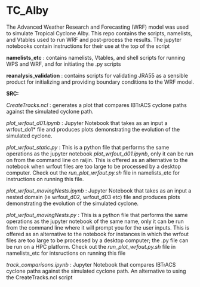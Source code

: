 # TC_Alby

The Advanced Weather Research and Forecasting (WRF) model was used to simulate Tropical Cyclone Alby. This repo contains the scripts, namelists, and Vtables used to run WRF and post-process the results.  The jupyter notebooks contain instructions for their use at the top of the script

**namelists_etc** : contains namelists, Vtables, and shell scripts for running WPS and WRF, and for initiating the .py scripts

**reanalysis_validation** : contains scripts for validating JRA55 as a sensible product for initializing and providing boundary conditions                           to the WRF model.

**SRC:**

_CreateTracks.ncl_ : generates a plot that compares IBTrACS cyclone paths against the simulated cyclone path.

_plot_wrfout_d01.ipynb_ :  Jupyter Notebook that takes as an input a wrfout_do1* file and produces plots demonstrating the evolution of the                           simulated cyclone. 

_plot_wrfout_static.py_ :  This is a python file that performs the same operations as the jupyter notebook _plot_wrfout_d01.ipynb_, only it can be run on from the command line on raijin. This is offered as an alternative to the notebook when wrfout files are too large to be processed by a desktop computer. Check out the _run_plot_wrfout.py.sh_ file in namelists_etc for instructions on running this file.

 _plot_wrfout_movingNests.ipynb_ :  Jupyter Notebook that takes as an input a nested domain (ie wrfout_d02, wrfout_d03 etc) file and produces plots demonstrating the evolution of the                           simulated cyclone.

_plot_wrfout_movingNests.py_ :  This is a python file that performs the same operations as the jupyter notebook of the same name, only it can be run from the command line where it will prompt you for the user inputs. This is offered as an alternative to the notebook for instances in which the wrfout files are too large to be processed by a desktop computer; the .py file can be run on a HPC platform. Check out the _run_plot_wrfout.py.sh_ file in namelists_etc for intsructions on running this file

_track_comparisons.ipynb_ : Jupyter Notebook that compares IBTrACS cyclone paths against the simulated cyclone path. An alternative to using                           the CreateTracks.ncl script
